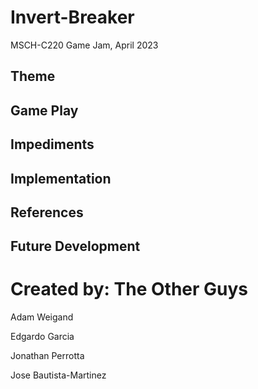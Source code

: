 # Invert-Breaker
MSCH-C220 Game Jam, April 2023

## Theme


## Game Play


## Impediments


## Implementation


## References

## Future Development

# Created by: The Other Guys
Adam Weigand

Edgardo Garcia

Jonathan Perrotta

Jose Bautista-Martinez
